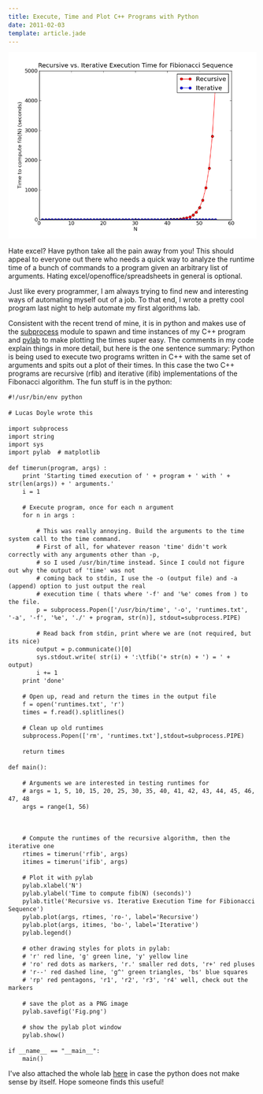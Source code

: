 ```yaml
---
title: Execute, Time and Plot C++ Programs with Python
date: 2011-02-03
template: article.jade
---
```


<div class="img-container">

<img src="/img/posts/Fig.png">

</div>

Hate excel? Have python take all the pain away from you! This should appeal to everyone out there who needs a quick way to analyze the runtime time of a bunch of commands to a program given an arbitrary list of arguments. Hating excel/openoffice/spreadsheets in general is optional.

Just like every programmer, I am always trying to find new and interesting ways of automating myself out of a job. To that end, I wrote a pretty cool program last night to help automate my first algorithms lab.

<span class="more"></span>

Consistent with the recent trend of mine, it is in python and makes use of the [subprocess](http://docs.python.org/library/subprocess.html) module to spawn and time instances of my C++ program and [pylab](http://matplotlib.sourceforge.net/) to make plotting the times super easy. The comments in my code explain things in more detail, but here is the one sentence summary: Python is being used to execute two programs written in C++ with the same set of arguments and spits out a plot of their times. In this case the two C++ programs are recursive (rfib) and iterative (ifib) implementations of the Fibonacci algorithm. The fun stuff is in the python:

```pre
#!/usr/bin/env python

# Lucas Doyle wrote this

import subprocess
import string
import sys
import pylab  # matplotlib

def timerun(program, args) :
    print 'Starting timed execution of ' + program + ' with ' + str(len(args)) + ' arguments.'
    i = 1
    
    # Execute program, once for each n argument
    for n in args :
        
        # This was really annoying. Build the arguments to the time system call to the time command.
        # First of all, for whatever reason 'time' didn't work correctly with any arguments other than -p, 
        # so I used /usr/bin/time instead. Since I could not figure out why the output of 'time' was not
        # coming back to stdin, I use the -o (output file) and -a (append) option to just output the real
        # execution time ( thats where '-f' and '%e' comes from ) to the file.
        p = subprocess.Popen(['/usr/bin/time', '-o', 'runtimes.txt', '-a', '-f', '%e', './' + program, str(n)], stdout=subprocess.PIPE)
        
        # Read back from stdin, print where we are (not required, but its nice)
        output = p.communicate()[0]
        sys.stdout.write( str(i) + ':\tfib('+ str(n) + ') = ' + output)
        i += 1
    print 'done'
    
    # Open up, read and return the times in the output file
    f = open('runtimes.txt', 'r')
    times = f.read().splitlines()

    # Clean up old runtimes
    subprocess.Popen(['rm', 'runtimes.txt'],stdout=subprocess.PIPE)
    
    return times

def main():
    
    # Arguments we are interested in testing runtimes for
    # args = 1, 5, 10, 15, 20, 25, 30, 35, 40, 41, 42, 43, 44, 45, 46, 47, 48
    args = range(1, 56)
    
    
    
    # Compute the runtimes of the recursive algorithm, then the iterative one
    rtimes = timerun('rfib', args)
    itimes = timerun('ifib', args)

    # Plot it with pylab
    pylab.xlabel('N')
    pylab.ylabel('Time to compute fib(N) (seconds)')
    pylab.title('Recursive vs. Iterative Execution Time for Fibionacci Sequence')
    pylab.plot(args, rtimes, 'ro-', label='Recursive')
    pylab.plot(args, itimes, 'bo-', label='Iterative')
    pylab.legend()

    # other drawing styles for plots in pylab:
    # 'r' red line, 'g' green line, 'y' yellow line 
    # 'ro' red dots as markers, 'r.' smaller red dots, 'r+' red pluses
    # 'r--' red dashed line, 'g^' green triangles, 'bs' blue squares
    # 'rp' red pentagons, 'r1', 'r2', 'r3', 'r4' well, check out the markers

    # save the plot as a PNG image
    pylab.savefig('Fig.png')

    # show the pylab plot window
    pylab.show()

if __name__ == "__main__":
    main()
```

I've also attached the whole lab [here](/misc/lab1.zip) in case the python does not make sense by itself. Hope someone finds this useful!

